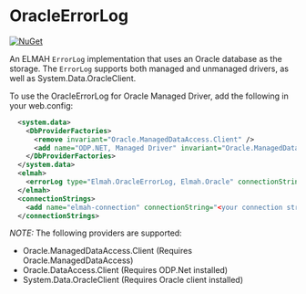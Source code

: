 # OracleErrorLog

[![NuGet][nuget-badge]][nuget-pkg]

An ELMAH `ErrorLog` implementation that uses an Oracle database as the storage. The `ErrorLog` supports both managed and unmanaged drivers, as well as System.Data.OracleClient.

To use the OracleErrorLog for Oracle Managed Driver, add the following in your web.config:
```xml
  <system.data>
    <DbProviderFactories>
      <remove invariant="Oracle.ManagedDataAccess.Client" />
      <add name="ODP.NET, Managed Driver" invariant="Oracle.ManagedDataAccess.Client" type="Oracle.ManagedDataAccess.Client.OracleClientFactory, Oracle.ManagedDataAccess, Version=4.122.1.0, Culture=neutral, PublicKeyToken=89b483f429c47342" />
    </DbProviderFactories>
  </system.data>
  <elmah>
    <errorLog type="Elmah.OracleErrorLog, Elmah.Oracle" connectionStringName="elmah-connection"/>
  </elmah>
  <connectionStrings>
    <add name="elmah-connection" connectionString="<your connection string>" providerName="Oracle.ManagedDataAccess.Client"/>
  </connectionStrings>
```
*NOTE:* The following providers are supported:
* Oracle.ManagedDataAccess.Client (Requires Oracle.ManagedDataAccess)
* Oracle.DataAccess.Client (Requires ODP.Net installed)
* System.Data.OracleClient (Requires Oracle client installed)

[nuget-badge]: https://img.shields.io/nuget/v/elmah.oracleerrorlog.svg
[nuget-pkg]: https://www.nuget.org/packages/elmah.oracleerrorlog
